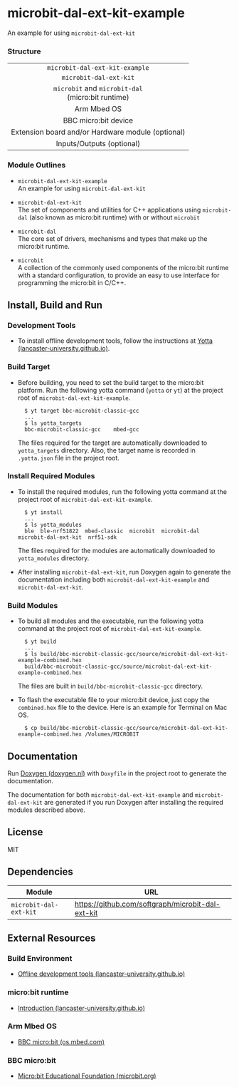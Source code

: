 
# microbit-dal-ext-kit-example

An example for using `microbit-dal-ext-kit`

### Structure

<table>
<tr><td align="center"><code>microbit-dal-ext-kit-example</code></td></tr>
<tr><td align="center"><code>microbit-dal-ext-kit</code></td></tr>
<tr><td align="center"><code>microbit</code> and <code>microbit-dal</code> <br> (micro:bit runtime)</td></tr>
<tr><td align="center">Arm Mbed OS</td></tr>
<tr><td align="center">BBC micro:bit device</td></tr>
<tr><td align="center">Extension board and/or Hardware module (optional)</td></tr>
<tr><td align="center">Inputs/Outputs (optional)</td></tr>
</table>

### Module Outlines

+ `microbit-dal-ext-kit-example` <br>
	An example for using `microbit-dal-ext-kit`

+ `microbit-dal-ext-kit` <br>
	The set of components and utilities for C++ applications using `microbit-dal` (also known as micro:bit runtime) with or without `microbit`

+ `microbit-dal` <br>
	The core set of drivers, mechanisms and types that make up the micro:bit runtime.

+ `microbit` <br>
	A collection of the commonly used components of the micro:bit runtime with a standard configuration, to provide an easy to use interface for programming the micro:bit in C/C++.
	
## Install, Build and Run

### Development Tools

+ To install offline development tools, follow the instructions at [Yotta</b> (lancaster-university.github.io)](https://lancaster-university.github.io/microbit-docs/offline-toolchains).

### Build Target

+ Before building, you need to set the build target to the micro:bit platform. Run the following yotta command (`yotta` or `yt`) at the project root of `microbit-dal-ext-kit-example`.

		$ yt target bbc-microbit-classic-gcc
		...
		$ ls yotta_targets
		bbc-microbit-classic-gcc	mbed-gcc

	The files required for the target are automatically downloaded to `yotta_targets` directory. Also, the target name is recorded in `.yotta.json` file in the project root.

### Install Required Modules

+ To install the required modules, run the following yotta command at the project root of `microbit-dal-ext-kit-example`.

		$ yt install
		...
		$ ls yotta_modules
		ble  ble-nrf51822  mbed-classic  microbit  microbit-dal  microbit-dal-ext-kit  nrf51-sdk

	The files required for the modules are automatically downloaded to `yotta_modules` directory.


+ After installing `microbit-dal-ext-kit`, run Doxygen again to generate the documentation including both `microbit-dal-ext-kit-example` and `microbit-dal-ext-kit`.

### Build Modules

+ To build all modules and the executable, run the following yotta command at the project root of `microbit-dal-ext-kit-example`.

		$ yt build
		...
		$ ls build/bbc-microbit-classic-gcc/source/microbit-dal-ext-kit-example-combined.hex
		build/bbc-microbit-classic-gcc/source/microbit-dal-ext-kit-example-combined.hex

	The files are built in `build/bbc-microbit-classic-gcc` directory.

+ To flash the executable file to your micro:bit device, just copy the `combined.hex` file to the device. Here is an example for Terminal on Mac OS.

		$ cp build/bbc-microbit-classic-gcc/source/microbit-dal-ext-kit-example-combined.hex /Volumes/MICROBIT

## Documentation

Run [Doxygen (doxygen.nl)](http://www.doxygen.nl) with `Doxyfile` in the project root to generate the documentation.

The documentation for both `microbit-dal-ext-kit-example` and `microbit-dal-ext-kit` are generated if you run Doxygen after installing the required modules described above.

## License

MIT

## Dependencies

Module                 | URL
---------------------- | ---
`microbit-dal-ext-kit` | https://github.com/softgraph/microbit-dal-ext-kit

## External Resources

### Build Environment

+ [Offline development tools (lancaster-university.github.io)](https://lancaster-university.github.io/microbit-docs/offline-toolchains/)

### micro:bit runtime

+ [Introduction (lancaster-university.github.io)](https://lancaster-university.github.io/microbit-docs/)

### Arm Mbed OS

+ [BBC micro:bit (os.mbed.com)](https://os.mbed.com/platforms/Microbit/)

### BBC micro:bit

+ [Micro:bit Educational Foundation (microbit.org)](https://microbit.org)
